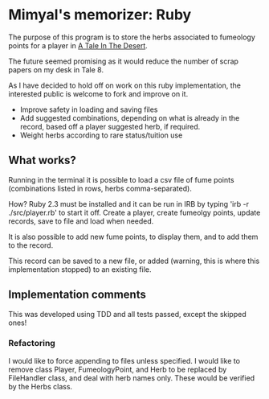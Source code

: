 # Mimyal's memorizer: Ruby

The purpose of this program is to store the herbs associated to fumeology points for a player in [A Tale In The Desert](https://wiki.desert-nomad.com/index.php?title=Main_Page).

The future seemed promising as it would reduce the number of scrap papers on my desk in Tale 8.

As I  have decided to hold off on work on this ruby implementation, the interested public is welcome to fork and improve on it.  

- Improve safety in loading and saving files  
- Add suggested combinations, depending on what is already in the record, based off a player suggested herb, if required.  
- Weight herbs according to rare status/tuition use  

## What works?

Running in the terminal it is possible to load a csv file of fume points (combinations listed in rows, herbs comma-separated).

How? Ruby 2.3 must be installed and it can be run in IRB by typing 'irb -r ./src/player.rb' to start it off. Create a player, create fumeolgy points, update records, save to file and load when needed.

It is also possible to add new fume points, to display them, and to add them to the record.

This record can be saved to a new file, or added (warning, this is where this implementation stopped) to an existing file.

## Implementation comments
This was developed using TDD and all tests passed, except the skipped ones!

### Refactoring
I would like to force appending to files unless specified.
I would like to remove class Player, FumeologyPoint, and Herb to be replaced by FileHandler class, and deal with herb names only. These would be verified by the Herbs class.
